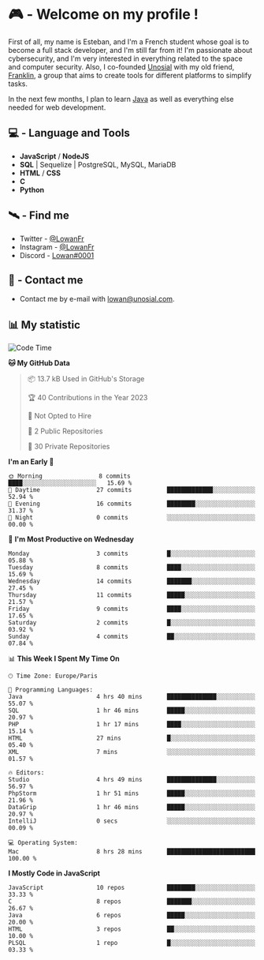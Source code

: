 # 🎮 - Welcome on my profile !
First of all, my name is Esteban, and I'm a French student whose goal is to become a full stack developer, and I'm still far from it!
I'm passionate about cybersecurity, and I'm very interested in everything related to the space and computer security.
Also, I co-founded [Unosial](https://github.com/Unosial) with my old friend, [Franklin](https://github.com/AbaFranklin/), a group that aims to create tools for different platforms to simplify tasks. 

In the next few months, I plan to learn [Java](https://www.java.com/) as well as everything else needed for web development.




## 💻 - Language and Tools
- **JavaScript** / **NodeJS**
- **SQL** | Sequelize | PostgreSQL, MySQL, MariaDB
- **HTML** / **CSS**
- **C**
- **Python**

## 🛰️ - Find me

 - Twitter - [@LowanFr](https://twitter.com/LowanFr/)
 - Instagram - [@LowanFr](https://instagram.com/LowanFr)
 - Discord -  [Lowan#0001](https://unosial.bio/Lowan)
 
## 📡 - Contact me
 - Contact me by e-mail with [lowan@unosial.com](mailto:lowan@unosial.com).

## 📊 My statistic
<!--START_SECTION:waka-->
![Code Time](http://img.shields.io/badge/Code%20Time-630%20hrs%2027%20mins-blue)

**🐱 My GitHub Data** 

> 📦 13.7 kB Used in GitHub's Storage 
 > 
> 🏆 40 Contributions in the Year 2023
 > 
> 🚫 Not Opted to Hire
 > 
> 📜 2 Public Repositories 
 > 
> 🔑 30 Private Repositories 
 > 
**I'm an Early 🐤** 

```text
🌞 Morning                8 commits           ████░░░░░░░░░░░░░░░░░░░░░   15.69 % 
🌆 Daytime                27 commits          █████████████░░░░░░░░░░░░   52.94 % 
🌃 Evening                16 commits          ████████░░░░░░░░░░░░░░░░░   31.37 % 
🌙 Night                  0 commits           ░░░░░░░░░░░░░░░░░░░░░░░░░   00.00 % 
```
📅 **I'm Most Productive on Wednesday** 

```text
Monday                   3 commits           █░░░░░░░░░░░░░░░░░░░░░░░░   05.88 % 
Tuesday                  8 commits           ████░░░░░░░░░░░░░░░░░░░░░   15.69 % 
Wednesday                14 commits          ███████░░░░░░░░░░░░░░░░░░   27.45 % 
Thursday                 11 commits          █████░░░░░░░░░░░░░░░░░░░░   21.57 % 
Friday                   9 commits           ████░░░░░░░░░░░░░░░░░░░░░   17.65 % 
Saturday                 2 commits           █░░░░░░░░░░░░░░░░░░░░░░░░   03.92 % 
Sunday                   4 commits           ██░░░░░░░░░░░░░░░░░░░░░░░   07.84 % 
```


📊 **This Week I Spent My Time On** 

```text
🕑︎ Time Zone: Europe/Paris

💬 Programming Languages: 
Java                     4 hrs 40 mins       ██████████████░░░░░░░░░░░   55.07 % 
SQL                      1 hr 46 mins        █████░░░░░░░░░░░░░░░░░░░░   20.97 % 
PHP                      1 hr 17 mins        ████░░░░░░░░░░░░░░░░░░░░░   15.14 % 
HTML                     27 mins             █░░░░░░░░░░░░░░░░░░░░░░░░   05.40 % 
XML                      7 mins              ░░░░░░░░░░░░░░░░░░░░░░░░░   01.57 % 

🔥 Editors: 
Studio                   4 hrs 49 mins       ██████████████░░░░░░░░░░░   56.97 % 
PhpStorm                 1 hr 51 mins        █████░░░░░░░░░░░░░░░░░░░░   21.96 % 
DataGrip                 1 hr 46 mins        █████░░░░░░░░░░░░░░░░░░░░   20.97 % 
IntelliJ                 0 secs              ░░░░░░░░░░░░░░░░░░░░░░░░░   00.09 % 

💻 Operating System: 
Mac                      8 hrs 28 mins       █████████████████████████   100.00 % 
```

**I Mostly Code in JavaScript** 

```text
JavaScript               10 repos            ████████░░░░░░░░░░░░░░░░░   33.33 % 
C                        8 repos             ███████░░░░░░░░░░░░░░░░░░   26.67 % 
Java                     6 repos             █████░░░░░░░░░░░░░░░░░░░░   20.00 % 
HTML                     3 repos             ██░░░░░░░░░░░░░░░░░░░░░░░   10.00 % 
PLSQL                    1 repo              █░░░░░░░░░░░░░░░░░░░░░░░░   03.33 % 
```




<!--END_SECTION:waka-->
